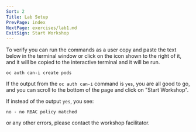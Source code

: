 ```yaml
---
Sort: 2
Title: Lab Setup
PrevPage: index
NextPage: exercises/lab1.md
ExitSign: Start Workshop
---
```


To verify you can run the commands as a user copy and paste the text below in the terminal window or click on the <span class="glyphicon glyphicon-play-circle"></span> icon shown to the right of it, and it will be copied to the interactive terminal and it will be run.

```execute
oc auth can-i create pods
```

If the output from the `oc auth can-i` command is `yes`, you are all good to go, and you can scroll to the bottom of the page and click on "Start Workshop".

If instead of the output `yes`, you see:

```
no - no RBAC policy matched
```

or any other errors, please contact the workshop facilitator.  
